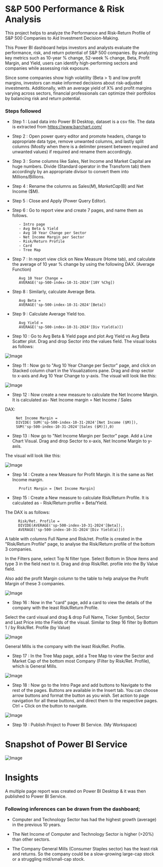 # S&P 500 Performance & Risk Analysis

This project helps to analyze the Performance and Risk-Return Profile of S&P 500 Companies to Aid Investment Decision-Making. 

This Power BI dashboard helps investors and analysts evaluate the performance, risk, and return potential of S&P 500 companies. By analyzing key metrics such as 10-year % change, 52-week % change, Beta, Profit Margin, and Yield, users can identify high-performing sectors and companies while assessing risk exposure.

Since some companies show high volatility (Beta > 1) and low profit margins, investors can make informed decisions about risk-adjusted investments. Additionally, with an average yield of X% and profit margins varying across sectors, financial professionals can optimize their portfolios by balancing risk and return potential.


### Steps followed 

- Step 1 : Load data into Power BI Desktop, dataset is a csv file. The data is extracted from https://www.barchart.com/
- Step 2 : Open power query editor and promote headers, change to appropriate data type, remove unwanted columns, and lastly split columns (Mostly when there is a delimiter present between required and unwanted values) if required and rename them accordingly.
- Step 3 : Some columns like Sales, Net Income and Market Capital are huge numbers. Divide (Standard operator in the Transform tab) them accordingly by an appropriate divisor to convert them into Millions/Billions.
- Step 4 : Rename the columns as Sales($M), Market Cap ($B) and Net Income ($M).
- Step 5 : Close and Apply (Power Query Editor). 
- Step 6 : Go to report view and create 7 pages, and name them as follows.

         - Intro page
         - Avg Beta & Yield
         - Avg 10 Year Change per Sector
         - Net Income Margin per Sector
         - Risk/Return Profile
         - Card
         - Tree Map
             
- Step 7 : In report view click on New Measure (Home tab), and calculate the average of 10 year % change by using the following DAX. (Average Function)

         Avg 10 Year Change = 
         AVERAGE('sp-500-index-10-31-2024'[10Y %Chg])

- Step 8 : Similarly, calculate Average Beta.

         Avg Beta = 
         AVERAGE('sp-500-index-10-31-2024'[Beta])


- Step 9 : Calculate Average Yield too.
           
         Avg Yield =
         AVERAGE('sp-500-index-10-31-2024'[Div Yield(a)])

- Step 10 : Go to Avg Beta & Yield page and plot Avg Yield vs Avg Beta Scatter plot. Drag and drop Sector into the values field. 
 The visual looks as follows: 

![Image](https://github.com/user-attachments/assets/263e3295-3cf9-4ea1-9694-077a28c14536)

  - Step 11 : Now go to "Avg 10 Year Change per Sector" page, and click on Stacked column chart in the Visualizations pane. Drag and drop sector to x-axis and Avg 10 Year Change to y-axis.
The visual will look like this: 

![Image](https://github.com/user-attachments/assets/3bef9c87-578c-4560-9541-3af02c4287a6)

- Step 12 : Now create a new measure to calculate the Net Income Margin. It is calculated as-
 Net Income margin = Net Income / Sales

DAX:

         Net Income Margin = 
         DIVIDE( SUM('sp-500-index-10-31-2024'[Net Income ($M)]),
         SUM('sp-500-index-10-31-2024'[Sales ($M)]),0) 

- Step 13 : Now go to "Net Income Margin per Sector" page. Add a Line Chart Visual. Drag and drop Sector to x-axis, Net Income Margin to y-axis.

The visual will look like this: 

![Image](https://github.com/user-attachments/assets/c932d342-7f40-4922-a97c-591c5e517114)


        
- Step 14 : Create a new Measure for Profit Margin. It is the same as Net Income margin.

         Profit Margin = [Net Income Margin]
        
 - Step 15 : Create a New measure to calculate Risk/Return Profile. It is calculated as -
Risk/Return profile = Beta/Yield.

The DAX is as follows:
       
          Risk/Ret. Profile = 
          DIVIDE(AVERAGE('sp-500-index-10-31-2024'[Beta]),
          AVERAGE('sp-500-index-10-31-2024'[Div Yield(a)]))
 
 A table with columns Full Name and Risk/ret. Profile is created in the "Risk/Return Profile" page, to analyse the Risk/Return profile of the bottom 3 companies.

In the Filters pane, select Top N filter type. Select Bottom in Show items and type 3 in the field next to it. Drag and drop Risk/Ret. profile into the By Value field.

Also add the profit Margin column to the table to help analyse the Profit Margin of these 3 companies.

![Image](https://github.com/user-attachments/assets/599dcc7e-a6ee-4171-b01d-8314e9e0e7d6)

 - Step 16 : Now in the "card" page, add a card to view the details of the company with the least Risk/Return Profile. 
 
 Select the card visual and drag & drop Full Name, Ticker Symbol, Sector and Last Price into the Fields of the visual. Similar to Step 16 filter by Bottom 1 / by Risk/Ret. Profile (by Value)

 ![Image](https://github.com/user-attachments/assets/56594a21-01c9-4470-8566-6abbac886c9c)

General Mills is the company with the least Risk/Ret. Profile.

- Step 17 : In the Tree Map page, add a Tree Map to view the Sector and Market Cap of the bottom most Company (Filter by Risk/Ret. Profile), which is General Mills.

![Image](https://github.com/user-attachments/assets/d09f11a7-b4ba-4ba2-ae87-49646ba73b88)

- Step 18 : Now go to the Intro Page and add buttons to Navigate to the rest of the pages.
Buttons are available in the Insert tab. You can choose arrow buttons and format the button as you wish. Set action to page navigation for all these buttons, and direct them to the respective pages.
Ctrl + Click on the button to navigate.

![Image](https://github.com/user-attachments/assets/034c10bc-ba8d-4757-9d8c-36bee3c5af5a)

- Step 19 : Publish Project to Power BI Service. (My Workspace)
# Snapshot of Power BI Service
![Image](https://github.com/user-attachments/assets/86e46ae5-17c5-4001-a1e3-3b367039d451)



# Insights

A multiple page report was created on Power BI Desktop & it was then published to Power BI Service.

### Following inferences can be drawn from the dashboard;

 - Computer and Technology Sector has had the highest growth (average) in the previous 10 years.
 - The Net Income of Computer and Technology Sector is higher (>20%) than other sectors.

 - The Company General Mills (Consumer Staples sector) has the least risk and returns. So the company could be a slow-growing large-cap stock or a struggling mid/small-cap stock.
